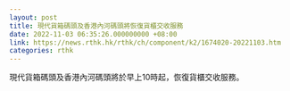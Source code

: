 ```yaml
---
layout: post
title: 現代貨箱碼頭及香港內河碼頭將恢復貨櫃交收服務
date: 2022-11-03 06:35:26.000000000 +08:00
link: https://news.rthk.hk/rthk/ch/component/k2/1674020-20221103.htm
categories: rthk
---
```


現代貨箱碼頭及香港內河碼頭將於早上10時起，恢復貨櫃交收服務。

